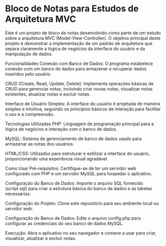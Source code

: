 <h1>Bloco de Notas para Estudos de Arquitetura MVC</h1>
Este é um projeto de bloco de notas desenvolvido como parte de um estudo sobre a arquitetura MVC (Model-View-Controller). O objetivo principal deste projeto é demonstrar a implementação de um padrão de arquitetura que separa claramente a lógica de negócios da interface do usuário e da manipulação de dados.

Funcionalidades
Conexão com Banco de Dados: O programa estabelece conexão com um banco de dados para armazenar e recuperar dados inseridos pelo usuário.

CRUD (Create, Read, Update, Delete): Implementa operações básicas de CRUD para gerenciar notas, incluindo criar novas notas, visualizar notas existentes, atualizar notas e excluir notas.

Interface de Usuário Simples: A interface do usuário é projetada de maneira simples e intuitiva, seguindo os princípios básicos de interação para facilitar o uso e a compreensão.

Tecnologias Utilizadas
PHP: Linguagem de programação principal para a lógica de negócios e interação com o banco de dados.

MySQL: Sistema de gerenciamento de banco de dados usado para armazenar as notas dos usuários.

HTML/CSS: Utilizados para estruturar e estilizar a interface do usuário, proporcionando uma experiência visual agradável.

Como Usar
Pré-requisitos: Certifique-se de ter um servidor web configurado com PHP e um servidor MySQL para hospedar o aplicativo.

Configuração do Banco de Dados: Importe o arquivo SQL fornecido (script.sql) para criar a estrutura básica do banco de dados e as tabelas necessárias.

Configuração do Projeto: Clone este repositório para seu ambiente local ou servidor web.

Configuração do Banco de Dados: Edite o arquivo config.php para configurar as credenciais do seu banco de dados MySQL.

Execução: Abra o aplicativo no seu navegador e comece a usar para criar, visualizar, atualizar e excluir notas.